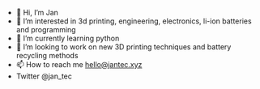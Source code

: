 - 👋 Hi, I’m Jan
- 👀 I’m interested in 3d printing, engineering, electronics, li-ion batteries and programming
- 🌱 I’m currently learning python
- 💞️ I’m looking to work on new 3D printing techniques and battery recycling methods 
- 📫 How to reach me hello@jantec.xyz
- Twitter @jan_tec

<!---
jan-tec/jan-tec is a ✨ special ✨ repository because its `README.md` (this file) appears on your GitHub profile.
You can click the Preview link to take a look at your changes.
--->
